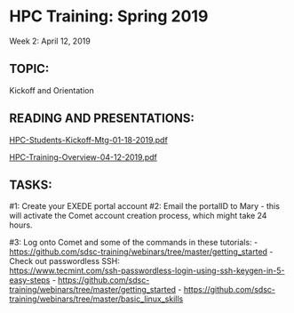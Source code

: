 # HPC Training:  Spring 2019
 Week 2: April 12, 2019

## TOPIC:  
Kickoff and Orientation

## READING AND PRESENTATIONS:
[HPC-Students-Kickoff-Mtg-01-18-2019.pdf](./HPC-Students-Kickoff-Mtg-01-18-2019.pdf)

[HPC-Training-Overview-04-12-2019.pdf](HPC-Training-Overview-04-12-2019.pdf)

## TASKS:
#1:   Create your EXEDE portal account
#2:   Email the portalID to Mary  - this will activate the Comet account creation 
           process, which might take 24 hours.

#3:   Log onto Comet and some of the commands in these tutorials:
	-  https://github.com/sdsc-training/webinars/tree/master/getting_started
	- Check out passwordless SSH:   
	       https://www.tecmint.com/ssh-passwordless-login-using-ssh-keygen-in-5-easy-steps
	-  https://github.com/sdsc-training/webinars/tree/master/getting_started
	-  https://github.com/sdsc-training/webinars/tree/master/basic_linux_skills

